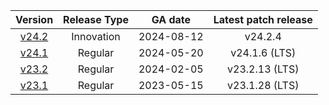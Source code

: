 | Version | Release Type | GA date | Latest patch release |
| :---: | :---: | :---: | :---: |
| [v24.2](#v24-2) | Innovation | 2024-08-12 | v24.2.4 |
| [v24.1](#v24-1) | Regular | 2024-05-20 | v24.1.6 (LTS) |
| [v23.2](#v23-2) | Regular | 2024-02-05 | v23.2.13 (LTS) |
| [v23.1](#v23-1) | Regular | 2023-05-15 | v23.1.28 (LTS) |